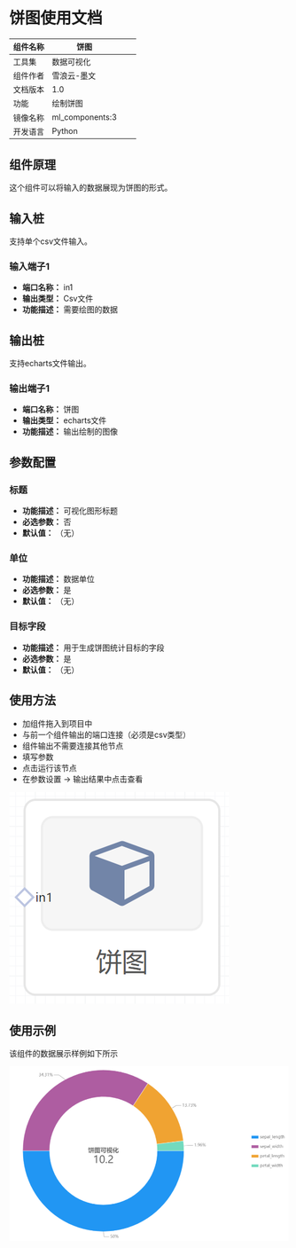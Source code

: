 # 饼图使用文档
| 组件名称 | 饼图|  |  |
| --- | --- | --- | --- |
| 工具集 | 数据可视化 |  |  |
| 组件作者 | 雪浪云-墨文 |  |  |
| 文档版本 | 1.0 |  |  |
| 功能 |绘制饼图 |  |  |
| 镜像名称 | ml_components:3 |  |  |
| 开发语言 | Python |  |  |

## 组件原理
这个组件可以将输入的数据展现为饼图的形式。
## 输入桩
支持单个csv文件输入。
### 输入端子1

- **端口名称：** in1
- **输出类型：** Csv文件
- **功能描述：** 需要绘图的数据

## 输出桩
支持echarts文件输出。
### 输出端子1

- **端口名称：** 饼图
- **输出类型：** echarts文件
- **功能描述：** 输出绘制的图像
## 参数配置
### 标题

- **功能描述：** 可视化图形标题
- **必选参数：** 否
- **默认值：** （无）
### 单位

- **功能描述：** 数据单位
- **必选参数：** 是
- **默认值：** （无）
### 目标字段

- **功能描述：** 用于生成饼图统计目标的字段
- **必选参数：** 是
- **默认值：** （无）


## 使用方法
- 加组件拖入到项目中
- 与前一个组件输出的端口连接（必须是csv类型）
- 组件输出不需要连接其他节点
- 填写参数
- 点击运行该节点
- 在参数设置 -> 输出结果中点击查看


![](./img/饼图.png)

## 使用示例
该组件的数据展示样例如下所示

![](./img/饼图0.png)